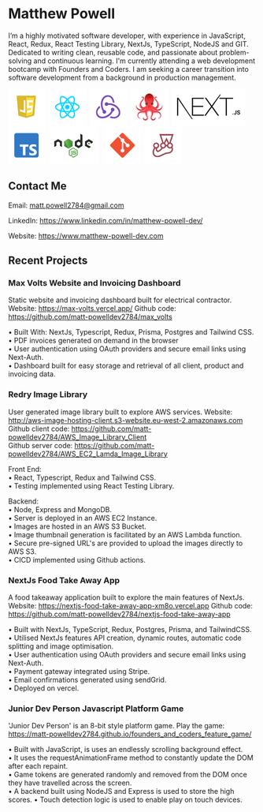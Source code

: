 # Matthew Powell

I’m a highly motivated software developer, with experience in JavaScript, React,
Redux, React Testing Library, NextJs, TypeScript, NodeJS and GIT. Dedicated to
writing clean, reusable code, and passionate about problem-solving and
continuous learning. I'm currently attending a web development bootcamp with
Founders and Coders. I am seeking a career transition into software development
from a background in production management.

<img
src="./js_icon.png"/>&nbsp;&nbsp;<img src="./react_icon.png"/>&nbsp;&nbsp;<img
src="./redux_icon.png"/>&nbsp;&nbsp;<img
src="./rtl_icon.png"/>&nbsp;&nbsp;<img src="./next-icon.png"/>&nbsp;&nbsp;<img
src="./typescript_icon.png"/>&nbsp;&nbsp;<img src="./nodejs_icon.png"/>&nbsp;&nbsp;
<img src="./git_icon.png"/>&nbsp;&nbsp;<img
src="./jest_icon.png"/>&nbsp;&nbsp;

## Contact Me

Email: <a href="mailto:matt.powell2784@gmail.com" target="_blank">matt.powell2784@gmail.com </a>

LinkedIn:
<a href="https://www.linkedin.com/in/matthew-powell-dev/" target="_blank">https://www.linkedin.com/in/matthew-powell-dev/</a>

Website:
<a href="https://www.matthew-powell-dev.com" target="_blank">https://www.matthew-powell-dev.com</a>

## Recent Projects

### Max Volts Website and Invoicing Dashboard

Static website and invoicing dashboard built for electrical contractor.  
Website: <a href="https://max-volts.vercel.app/" target="_blank">https://max-volts.vercel.app/</a>
Github code: https://github.com/matt-powelldev2784/max_volts

• Built With: NextJs, Typescript, Redux, Prisma, Postgres and Tailwind CSS.   
• PDF invoices generated on demand in the browser  
• User authentication using OAuth providers and secure email links using Next-Auth.  
• Dashboard built for easy storage and retrieval of all client, product and invoicing data.


### Redry Image Library
User generated image library built to explore AWS services.
Website: http://aws-image-hosting-client.s3-website.eu-west-2.amazonaws.com
Github client code:
https://github.com/matt-powelldev2784/AWS_Image_Library_Client  
Github server code:
https://github.com/matt-powelldev2784/AWS_EC2_Lamda_Image_Library

Front End:  
• React, Typescript, Redux and Tailwind CSS.  
• Testing implemented using React Testing Library.

Backend:  
• Node, Express and MongoDB.  
• Server is deployed in an AWS EC2 Instance.  
• Images are hosted in an AWS S3 Bucket.  
• Image thumbnail generation is facilitated by an AWS Lambda function.  
• Secure pre-signed URL's are provided to upload the images directly to AWS S3.  
• CICD implemented using Github actions.

### NextJs Food Take Away App

A food takeaway application built to explore the main features of NextJs. 
Website: https://nextjs-food-take-away-app-xm8o.vercel.app
Github code: https://github.com/matt-powelldev2784/nextjs-food-take-away-app
 
• Built with NextJs, TypeScript, Redux, Postgres, Prisma, and TailwindCSS.  
• Utilised NextJs features API creation, dynamic routes, automatic code splitting and image
optimisation.  
• User authentication using OAuth providers and secure email links using
Next-Auth.  
• Payment gateway integrated using Stripe.  
• Email confirmations generated using sendGrid.  
• Deployed on vercel.


### Junior Dev Person Javascript Platform Game

'Junior Dev Person' is an 8-bit style platform game.
Play the game: https://matt-powelldev2784.github.io/founders_and_coders_feature_game/

• Built with JavaScript, is uses an endlessly scrolling background effect.    
• It uses the requestAnimationFrame method to constantly update the DOM after each repaint.   
• Game tokens are generated randomly and removed from the DOM once they have travelled across the screen.   
• A backend built using NodeJS and Express is used to store the high scores. 
• Touch detection logic is used to enable play on touch devices.  